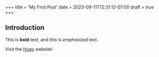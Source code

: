 +++
title = 'My First Post'
date = 2023-09-11T12:31:12-07:00
draft = true
+++

## Introduction

This is **bold** text, and this is *emphasized* text.

Visit the [Hugo](https://gohugo.io) website!
